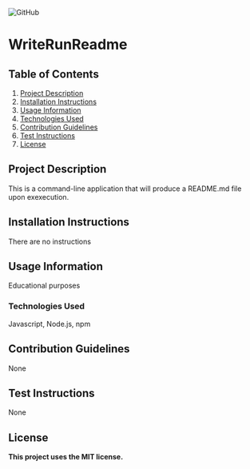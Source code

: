 
![GitHub](https://img.shields.io/github/license/joeseff6/writerunreadme)

# WriteRunReadme

## Table of Contents

1. [Project Description](#project-description)
2. [Installation Instructions](#installation-instructions)
3. [Usage Information](#usage-information)
4. [Technologies Used](#technologies-used)
5. [Contribution Guidelines](#contribution-guidelines)
6. [Test Instructions](#test-instructions)
7. [License](#license)

## Project Description

This is a command-line application that will produce a README.md file upon exexecution.

## Installation Instructions

There are no instructions

## Usage Information 

Educational purposes

### Technologies Used

Javascript, Node.js, npm

## Contribution Guidelines

None

## Test Instructions

None

## License 

__This project uses the MIT license.__
